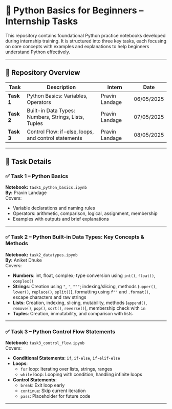# 🐍 Python Basics for Beginners – Internship Tasks

This repository contains foundational Python practice notebooks developed during internship training. It is structured into three key tasks, each focusing on core concepts with examples and explanations to help beginners understand Python effectively.

---

## 📌 Repository Overview

| Task | Description | Intern | Date |
|------|-------------|--------|------|
| **Task 1** | Python Basics: Variables, Operators | Pravin Landage | 06/05/2025 |
| **Task 2** | Built-in Data Types: Numbers, Strings, Lists, Tuples | Pravin Landage | 07/05/2025 |
| **Task 3** | Control Flow: if-else, loops, and control statements | Pravin Landage | 08/05/2025 |

---

## 📘 Task Details

### ✅ Task 1 – Python Basics  
**Notebook:** `task1_python_basics.ipynb`  
**By:** Pravin Landage  
Covers:
- Variable declarations and naming rules  
- Operators: arithmetic, comparison, logical, assignment, membership  
- Examples with outputs and brief explanations  

---

### ✅ Task 2 – Python Built-in Data Types: Key Concepts & Methods  
**Notebook:** `task2_datatypes.ipynb`  
**By:** Aniket Dhuke  
Covers:
- **Numbers**: int, float, complex; type conversion using `int()`, `float()`, `complex()`  
- **Strings**: Creation using `"`, `'`, `"""`; indexing/slicing, methods (`upper()`, `lower()`, `replace()`, `split()`), formatting using `f""` and `.format()`, escape characters and raw strings  
- **Lists**: Creation, indexing, slicing, mutability, methods (`append()`, `remove()`, `pop()`, `sort()`, `reverse()`), membership check with `in`  
- **Tuples**: Creation, immutability, and comparison with lists  

---

### ✅ Task 3 – Python Control Flow Statements  
**Notebook:** `task3_control_flow.ipynb`  
Covers:
- **Conditional Statements**: `if`, `if-else`, `if-elif-else`  
- **Loops**:
  - `for` loop: Iterating over lists, strings, ranges  
  - `while` loop: Looping with condition, handling infinite loops  
- **Control Statements**:
  - `break`: Exit loop early  
  - `continue`: Skip current iteration  
  - `pass`: Placeholder for future code  

---


